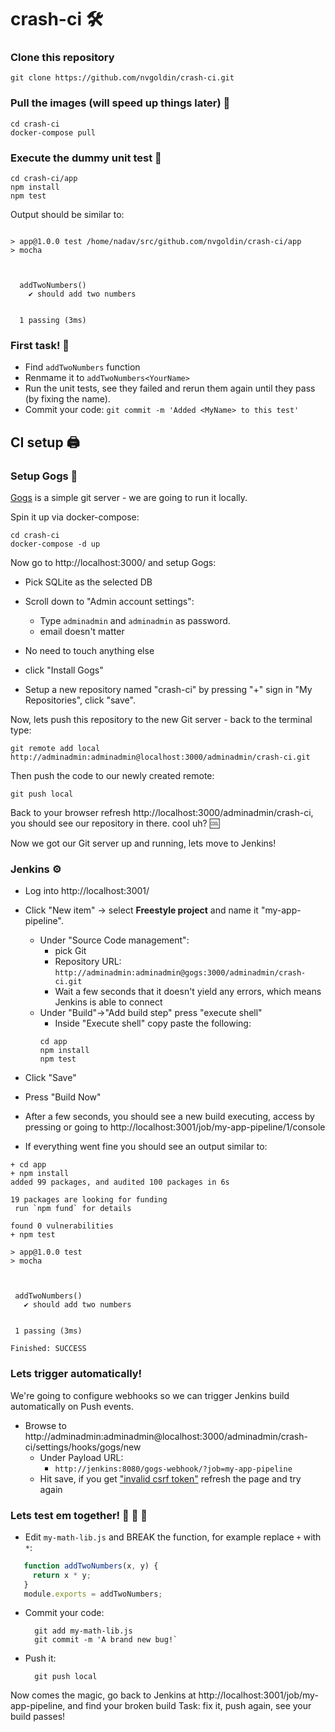 # crash-ci :hammer_and_wrench:	 

### Clone this repository
```shell
git clone https://github.com/nvgoldin/crash-ci.git
```


### Pull the images (will speed up things later) :key:	 
```shell
cd crash-ci
docker-compose pull
```


### Execute the dummy unit test :test_tube:	
```shell
cd crash-ci/app
npm install
npm test
```

Output should be similar to:
```shell

> app@1.0.0 test /home/nadav/src/github.com/nvgoldin/crash-ci/app
> mocha



  addTwoNumbers()
    ✔ should add two numbers


  1 passing (3ms)

```

### First task! :drum: 
* Find ``addTwoNumbers`` function
* Renmame it to ``addTwoNumbers<YourName>``
* Run the unit tests, see they failed and rerun them again until they pass (by fixing the name).
* Commit your code:
  ```git commit -m 'Added <MyName> to this test'```
  



## CI setup :printer: 

### Setup Gogs :movie_camera:	

[Gogs](https://gogs.io/) is a simple git server - we are going to run it locally.

Spin it up via docker-compose:

```shell
cd crash-ci
docker-compose -d up
```

Now go to http://localhost:3000/ and setup Gogs:
* Pick SQLite as the selected DB
* Scroll down to "Admin account settings":
    * Type `adminadmin` and `adminadmin` as password. 
    * email doesn't matter
* No need to touch anything else
* click "Install Gogs"

* Setup a new repository named "crash-ci" by pressing "+" sign in "My Repositories", click "save".

Now, lets push this repository to the new Git server - back to the terminal type:
```shell
git remote add local http://adminadmin:adminadmin@localhost:3000/adminadmin/crash-ci.git
```

Then push the code to our newly created remote:
```shell
git push local
```

Back to your browser refresh http://localhost:3000/adminadmin/crash-ci, you should see our repository in there. cool uh? :cool:	

Now we got our Git server up and running, lets move to Jenkins!

### Jenkins :gear:	

* Log into http://localhost:3001/ 
* Click "New item" -> select **Freestyle project** and name it "my-app-pipeline".
  * Under "Source Code management":
    * pick Git
    * Repository URL: `http://adminadmin:adminadmin@gogs:3000/adminadmin/crash-ci.git`
    * Wait a few seconds that it doesn't yield any errors, which means Jenkins is able to connect
  * Under "Build"->"Add build step" press "execute shell"
    * Inside "Execute shell" copy paste the following:
    ```shell
    cd app
    npm install
    npm test
    ```
    
 * Click "Save"
 * Press "Build Now"
 * After a few seconds, you should see a new build executing, access by pressing or going to http://localhost:3001/job/my-app-pipeline/1/console
 * If everything went fine you should see an output similar to:
 ```shell
 + cd app
+ npm install
added 99 packages, and audited 100 packages in 6s

19 packages are looking for funding
  run `npm fund` for details

found 0 vulnerabilities
+ npm test

> app@1.0.0 test
> mocha



  addTwoNumbers()
    ✔ should add two numbers


  1 passing (3ms)

Finished: SUCCESS
```
 
### Lets trigger automatically!
We're going to configure webhooks so we can trigger Jenkins build automatically on Push events.
  
* Browse to http://adminadmin:adminadmin@localhost:3000/adminadmin/crash-ci/settings/hooks/gogs/new
  * Under Payload URL:
    * ``http://jenkins:8080/gogs-webhook/?job=my-app-pipeline``
  * Hit save, if you get ["invalid csrf token"](https://github.com/gogs/gogs/issues/715) refresh the page and try again
  
 
### Lets test em together! :saxophone:	:drum: :saxophone: 
* Edit `my-math-lib.js` and BREAK the function, for example replace `+` with `*`:
  
 ```javascript
    function addTwoNumbers(x, y) {
      return x * y;
    }
    module.exports = addTwoNumbers;
 ```
* Commit your code:
  ```shell
    git add my-math-lib.js
    git commit -m 'A brand new bug!`
  ```
* Push it:
  ```shell
    git push local
  ```
Now comes the magic, go back to Jenkins at http://localhost:3001/job/my-app-pipeline, and find your broken build
Task: fix it, push again, see your build passes!

  
  
  

  


